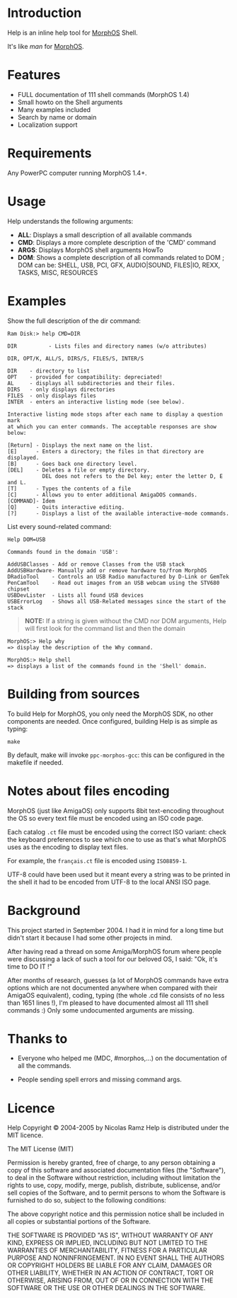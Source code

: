 # Introduction

Help is an inline help tool for [MorphOS](http://www.morphos-team.net) Shell.

It's like *man* for [MorphOS](http://www.morphos-team.net).

# Features

- FULL documentation of 111 shell commands (MorphOS 1.4)
- Small howto on the Shell arguments
- Many examples included
- Search by name or domain
- Localization support

# Requirements

Any PowerPC computer running MorphOS 1.4+.

# Usage

Help understands the following arguments:

- **ALL**:  Displays a small description of all available commands
- **CMD**:  Displays a more complete description of the 'CMD' command
- **ARGS**: Displays MorphOS shell arguments HowTo
- **DOM**: Shows a complete description of all commands related to DOM ; DOM can be: SHELL, USB, PCI, GFX, AUDIO|SOUND, FILES|IO, REXX, TASKS, MISC, RESOURCES

# Examples

Show the full description of the dir command:

```
Ram Disk:> help CMD=DIR

DIR          - Lists files and directory names (w/o attributes)

DIR, OPT/K, ALL/S, DIRS/S, FILES/S, INTER/S

DIR    - directory to list
OPT    - provided for compatibility: depreciated!
AL     - displays all subdirectories and their files.
DIRS   - only displays directories
FILES  - only displays files
INTER  - enters an interactive listing mode (see below).

Interactive listing mode stops after each name to display a question mark
at which you can enter commands. The acceptable responses are show below:

[Return] - Displays the next name on the list.
[E]      - Enters a directory; the files in that directory are displayed.
[B]      - Goes back one directory level.
[DEL]    - Deletes a file or empty directory.
           DEL does not refers to the Del key; enter the letter D, E and L.
[T]      - Types the contents of a file
[C]      - Allows you to enter additional AmigaDOS commands.
[COMMAND]- Idem
[Q]      - Quits interactive editing.
[?]      - Displays a list of the available interactive-mode commands.
```
List every sound-related command:

```
Help DOM=USB

Commands found in the domain 'USB':

AddUSBClasses - Add or remove Classes from the USB stack
AddUSBHardware- Manually add or remove hardware to/from MorphOS
DRadioTool    - Controls an USB Radio manufactured by D-Link or GemTek
PenCamTool    - Read out images from an USB webcam using the STV680 chipset
USBDevLister  - Lists all found USB devices
USBErrorLog   - Shows all USB-Related messages since the start of the stack
```

> **NOTE:** If a string is given without the CMD nor DOM arguments, Help will first look for the command list and then the domain

```
MorphOS:> Help why
=> display the description of the Why command.
```

```
MorphOS:> Help shell
=> displays a list of the commands found in the 'Shell' domain.
```

# Building from sources

To build Help for MorphOS, you only need the MorphOS SDK, no other components are needed. Once configured, building Help is as simple as typing:

````
make
````

By default, make will invoke `ppc-morphos-gcc`: this can be configured in the makefile if needed.

# Notes about files encoding

MorphOS (just like AmigaOS) only supports 8bit text-encoding throughout the OS so every text file must be encoded using an ISO code page.

Each catalog `.ct` file must be encoded using the correct ISO variant: check the keyboard preferences to see
which one to use as that's what MorphOS uses as the encoding to display text files.

For example, the `français.ct` file is encoded using `ISO8859-1`.

UTF-8 could have been used but it meant every a string was to be printed in the shell it had to be encoded
from UTF-8 to the local ANSI ISO page.

# Background

This project started in September 2004.
I had it in mind for a long time but didn't start it
because I had some other projects in mind.

After having read a thread on some Amiga/MorphOS forum
where people were discussing a lack of such a tool for our
beloved OS, I said: "Ok, it's time to DO IT !"

After months of research, guesses (a lot of MorphOS commands
have extra options which are not documented anywhere
when compared with their AmigaOS equivalent), coding,
typing (the whole .cd file consists of no less than 1651 lines !),
I'm pleased to have documented almost all 111 shell commands :)
Only some undocumented arguments are missing.

# Thanks to

- Everyone who helped me (MDC, #morphos,...) on the documentation of all the commands.

- People sending spell errors and missing command args.

# Licence

Help
Copyright © 2004-2005 by Nicolas Ramz
Help is distributed under the MIT licence.

The MIT License (MIT)

Permission is hereby granted, free of charge, to any person obtaining a copy
of this software and associated documentation files (the "Software"), to deal
in the Software without restriction, including without limitation the rights
to use, copy, modify, merge, publish, distribute, sublicense, and/or sell
copies of the Software, and to permit persons to whom the Software is
furnished to do so, subject to the following conditions:

The above copyright notice and this permission notice shall be included in
all copies or substantial portions of the Software.

THE SOFTWARE IS PROVIDED "AS IS", WITHOUT WARRANTY OF ANY KIND, EXPRESS OR
IMPLIED, INCLUDING BUT NOT LIMITED TO THE WARRANTIES OF MERCHANTABILITY,
FITNESS FOR A PARTICULAR PURPOSE AND NONINFRINGEMENT. IN NO EVENT SHALL THE
AUTHORS OR COPYRIGHT HOLDERS BE LIABLE FOR ANY CLAIM, DAMAGES OR OTHER
LIABILITY, WHETHER IN AN ACTION OF CONTRACT, TORT OR OTHERWISE, ARISING FROM,
OUT OF OR IN CONNECTION WITH THE SOFTWARE OR THE USE OR OTHER DEALINGS IN
THE SOFTWARE.

